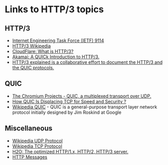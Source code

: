 <div>
    <h1>
        Links to HTTP/3 topics
    </h1>
    <div>
        <h2>HTTP/3</h2>
        <ul>
            <div>
                <div>
                    <li>
                        <a href="https://datatracker.ietf.org/doc/html/rfc9114">Internet Engineering Task Force (IETF) 9114</a> 
                    </li>
                </div>
                <div>
                    <li>
                        <a href="https://en.wikipedia.org/wiki/HTTP/3">HTTP/3 Wikipedia</a>
                    </li>
                </div>
                <div>
                    <li>
                        <a href="https://www.cloudflare.com/learning/performance/what-is-http3/">CloudFlare: What is HTTP/3?</a>
                    </li>
                </div>
                <div>
                    <li>
                        <a href="https://www.akamai.com/blog/developers/a-quick-introduction-http3">Akamai: A QUICk Introduction to HTTP/3.</a>
                    </li>
                </div>
                <div>
                    <li>
                        <a href="https://http3-explained.haxx.se">HTTP/3 explained is a collaborative effort to document the HTTP/3 and the QUIC protocols.</a>
                    </li>
                </div>                                 
            </div>
        </ul>
    </div>
    <div>
        <h2>QUIC</h2>
        <ul>
            <div>
                <li>
                    <a href="https://www.chromium.org/quic/">The Chromium Projects - QUIC, a multiplexed transport over UDP.</a>
                </li>
            </div>
            <div>
                <li>
                    <a href="https://engineeringatscale.substack.com/p/how-quic-is-displacing-tcp-for-speed">How QUIC Is Displacing TCP for Speed and Security ?</a>
                </li>
            </div>             
            <div>
                <li>
                    <a href="https://en.wikipedia.org/wiki/QUIC">Wikipedia QUIC</a> -  QUIC is a general-purpose transport layer network protocol initially designed by Jim Roskind at Google
                </li>
            </div>
        </ul>       
    </div>
    <div>
       <h2>Miscellaneous</h2>
        <ul>
            <div>
                <li>
                    <a href="https://en.wikipedia.org/wiki/User_Datagram_Protocol">Wikipedia UDP Protocol</a>
                </li>
            </div>
            <div>
                <li>
                    <a href="https://en.wikipedia.org/wiki/Transmission_Control_Protocol">Wikipedia TCP Protocol</a>
                </li>
            </div>
            <div>
                <li>
                    <a href="https://h2o.examp1e.net/configure/http3_directives.html">H2O: The optimized HTTP/1.x, HTTP/2, HTTP/3 server.</a>
                </li>
            </divP>
            <div>
                <li>
                    <a href="https://developer.mozilla.org/en-US/docs/Web/HTTP/Messages">HTTP Messages</a>
                </li>
            </div>
        </ul>
    </div>
</div>
